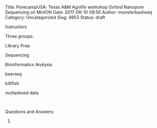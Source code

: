 Title: PorecampUSA: Texas A&M Agrilife workshop Oxford Nanopore Sequencing on MinION
Date: 2017-06-10 09:50
Author: monsterbashseq
Category: Uncategorized
Slug: 4953
Status: draft

Instructors

Three groups:

Library Prep

Sequencing

Bioinformatics Analysis

beerseq

killifish

multiplexed data

 

Questions and Answers:

1.  

 

 
